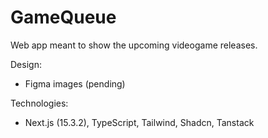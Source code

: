 # GameQueue

Web app meant to show the upcoming videogame releases.

Design:

- Figma images (pending)

Technologies:

- Next.js (15.3.2), TypeScript, Tailwind, Shadcn, Tanstack
